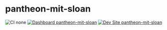 # pantheon-mit-sloan

![CI none](https://img.shields.io/badge/ci-none-orange.svg)
[![Dashboard pantheon-mit-sloan](https://img.shields.io/badge/dashboard-pantheon_mit_sloan-yellow.svg)](https://dashboard.pantheon.io/sites/43d3622c-c814-4df8-af1c-bc5f3dcc06eb#dev/code)
[![Dev Site pantheon-mit-sloan](https://img.shields.io/badge/site-pantheon_mit_sloan-blue.svg)](http://dev-pantheon-mit-sloan.pantheonsite.io/)